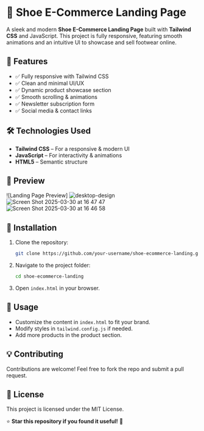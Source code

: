 # 👟 Shoe E-Commerce Landing Page

A sleek and modern **Shoe E-Commerce Landing Page** built with **Tailwind CSS** and JavaScript. This project is fully responsive, featuring smooth animations and an intuitive UI to showcase and sell footwear online.

## 🚀 Features
- ✅ Fully responsive with Tailwind CSS  
- ✅ Clean and minimal UI/UX  
- ✅ Dynamic product showcase section  
- ✅ Smooth scrolling & animations  
- ✅ Newsletter subscription form  
- ✅ Social media & contact links  

## 🛠️ Technologies Used
- **Tailwind CSS** – For a responsive & modern UI  
- **JavaScript** – For interactivity & animations  
- **HTML5** – Semantic structure  

## 📸 Preview
![Landing Page Preview]
![desktop-design](https://github.com/user-attachments/assets/9e39e46a-7c54-4f34-9609-bef39f1b96ab)
![Screen Shot 2025-03-30 at 16 47 47](https://github.com/user-attachments/assets/e0ef46ec-c0b3-42ca-b082-daf5c6dce9e0)
![Screen Shot 2025-03-30 at 16 46 58](https://github.com/user-attachments/assets/c159494b-e296-4210-8f92-7a1f7b2d4a58)


## 📌 Installation
1. Clone the repository:  
   ```bash
   git clone https://github.com/your-username/shoe-ecommerce-landing.git
   ```
2. Navigate to the project folder:  
   ```bash
   cd shoe-ecommerce-landing
   ```
3. Open `index.html` in your browser.  

## 🌟 Usage
- Customize the content in `index.html` to fit your brand.  
- Modify styles in `tailwind.config.js` if needed.  
- Add more products in the product section.  

## 💡 Contributing
Contributions are welcome! Feel free to fork the repo and submit a pull request.  

## 📜 License
This project is licensed under the MIT License.  

⭐ **Star this repository if you found it useful!** 🚀
